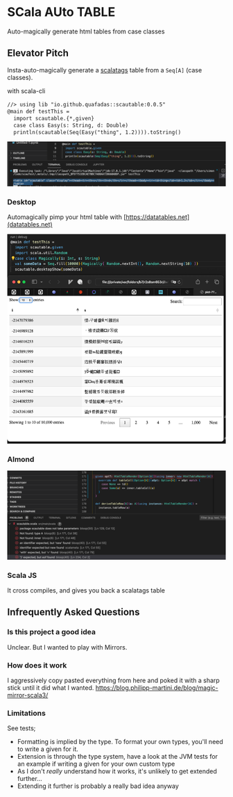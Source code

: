 
# SCala AUto TABLE
Auto-magically generate html tables from case classes

## Elevator Pitch 
Insta-auto-magically generate a [scalatags](https://github.com/com-lihaoyi/scalatags) table from a `Seq[A]` (case classes). 

with scala-cli
```
//> using lib "io.github.quafadas::scautable:0.0.5"
@main def testThis = 
  import scautable.{*,given}  
  case class Easy(s: String, d: Double)
  println(scautable(Seq(Easy("thing", 1.2)))).toString()
```

![tostring](toString.png)
### Desktop
Automagically pimp your html table with [https://datatables.net](datatables.net)

![desktop](desktop.png)

### Almond
![almond](almond.png)

### Scala JS
It cross compiles, and gives you back a scalatags table

## Infrequently Asked Questions
### Is this project a good idea
Unclear. But I wanted to play with Mirrors. 

### How does it work
I aggressively copy pasted everything from here and poked it with a sharp stick until it did what I wanted.
https://blog.philipp-martini.de/blog/magic-mirror-scala3/

### Limitations
See tests; 
- Formatting is implied by the type. To format your own types, you'll need to write a given for it.
- Extension is through the type system, have a look at the JVM tests for an example if writing a given for your own custom type
- As I don't _really_ understand how it works, it's unlikely to get extended further... 
- Extending it further is probably a really bad idea anyway